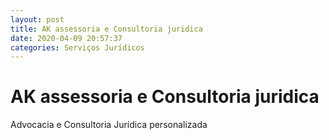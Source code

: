 ```yaml
---
layout: post
title: AK assessoria e Consultoria juridica 
date: 2020-04-09 20:57:37 
categories: Serviços Jurídicos
---
```


# AK assessoria e Consultoria juridica 

Advocacia e Consultoria Jurídica personalizada 
